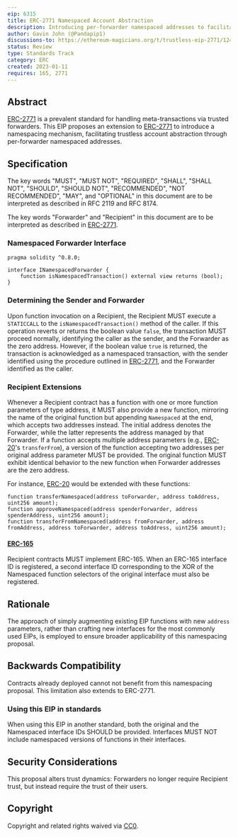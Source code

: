 ```yaml
---
eip: 6315
title: ERC-2771 Namespaced Account Abstraction
description: Introducing per-forwarder namespaced addresses to facilitate meta-transactions under a namespacing framework
author: Gavin John (@Pandapip1)
discussions-to: https://ethereum-magicians.org/t/trustless-eip-2771/12497
status: Review
type: Standards Track
category: ERC
created: 2023-01-11
requires: 165, 2771
---
```


## Abstract

[ERC-2771](./02771.md) is a prevalent standard for handling meta-transactions via trusted forwarders. This EIP proposes an extension to [ERC-2771](./02771.md) to introduce a namespacing mechanism, facilitating trustless account abstraction through per-forwarder namespaced addresses.

## Specification

The key words "MUST", "MUST NOT", "REQUIRED", "SHALL", "SHALL NOT", "SHOULD", "SHOULD NOT", "RECOMMENDED", "NOT RECOMMENDED", "MAY", and "OPTIONAL" in this document are to be interpreted as described in RFC 2119 and RFC 8174.

The key words "Forwarder" and "Recipient" in this document are to be interpreted as described in [ERC-2771](./02771.md).

### Namespaced Forwarder Interface

```solidity
pragma solidity ^0.8.0;

interface INamespacedForwarder {
    function isNamespacedTransaction() external view returns (bool);
}
```

### Determining the Sender and Forwarder

Upon function invocation on a Recipient, the Recipient MUST execute a `STATICCALL` to the `isNamespacedTransaction()` method of the caller. If this operation reverts or returns the boolean value `false`, the transaction MUST proceed normally, identifying the caller as the sender, and the Forwarder as the zero address. However, if the boolean value `true` is returned, the transaction is acknowledged as a namespaced transaction, with the sender identified using the procedure outlined in [ERC-2771](./02771.md#extracting-the-transaction-signer-address), and the Forwarder identified as the caller.

### Recipient Extensions

Whenever a Recipient contract has a function with one or more function parameters of type address, it MUST also provide a new function, mirroring the name of the original function but appending `Namespaced` at the end, which accepts two addresses instead. The initial address denotes the Forwarder, while the latter represents the address managed by that Forwarder. If a function accepts multiple address parameters (e.g., [ERC-20](./00020.md)'s `transferFrom`), a version of the function accepting two addresses per original address parameter MUST be provided. The original function MUST exhibit identical behavior to the new function when Forwarder addresses are the zero address.

For instance, [ERC-20](./00020.md) would be extended with these functions:

```solidity
function transferNamespaced(address toForwarder, address toAddress, uint256 amount);
function approveNamespaced(address spenderForwarder, address spenderAddress, uint256 amount);
function transferFromNamespaced(address fromForwarder, address fromAddress, address toForwarder, address toAddress, uint256 amount);
```

#### [ERC-165](./00165.md)

Recipient contracts MUST implement ERC-165. When an ERC-165 interface ID is registered, a second interface ID corresponding to the XOR of the Namespaced function selectors of the original interface must also be registered.

## Rationale

The approach of simply augmenting existing EIP functions with new `address` parameters, rather than crafting new interfaces for the most commonly used EIPs, is employed to ensure broader applicability of this namespacing proposal.

## Backwards Compatibility

Contracts already deployed cannot not benefit from this namespacing proposal. This limitation also extends to ERC-2771.

### Using this EIP in standards

When using this EIP in another standard, both the original and the Namespaced interface IDs SHOULD be provided. Interfaces MUST NOT include namespaced versions of functions in their interfaces.

## Security Considerations

This proposal alters trust dynamics: Forwarders no longer require Recipient trust, but instead require the trust of their users.

## Copyright

Copyright and related rights waived via [CC0](/LICENSE.md).
